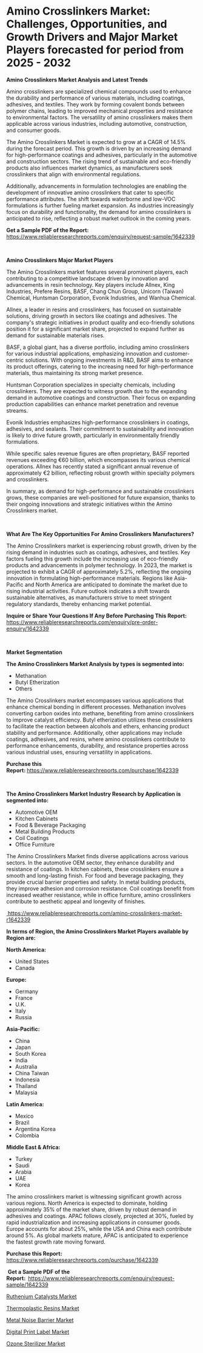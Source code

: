 <p><h1>Amino Crosslinkers Market: Challenges, Opportunities, and Growth Drivers and Major Market Players forecasted for period from 2025 - 2032</h1></p><p><strong>Amino Crosslinkers Market Analysis and Latest Trends</strong></p>
<p><p>Amino crosslinkers are specialized chemical compounds used to enhance the durability and performance of various materials, including coatings, adhesives, and textiles. They work by forming covalent bonds between polymer chains, leading to improved mechanical properties and resistance to environmental factors. The versatility of amino crosslinkers makes them applicable across various industries, including automotive, construction, and consumer goods.</p><p>The Amino Crosslinkers Market is expected to grow at a CAGR of 14.5% during the forecast period. This growth is driven by an increasing demand for high-performance coatings and adhesives, particularly in the automotive and construction sectors. The rising trend of sustainable and eco-friendly products also influences market dynamics, as manufacturers seek crosslinkers that align with environmental regulations.</p><p>Additionally, advancements in formulation technologies are enabling the development of innovative amino crosslinkers that cater to specific performance attributes. The shift towards waterborne and low-VOC formulations is further fueling market expansion. As industries increasingly focus on durability and functionality, the demand for amino crosslinkers is anticipated to rise, reflecting a robust market outlook in the coming years.</p></p>
<p><strong>Get a Sample PDF of the Report:&nbsp;</strong> <a href="https://www.reliableresearchreports.com/enquiry/request-sample/1642339?utm_campaign=2205&utm_medium=2&utm_source=Github&utm_content=ia&utm_term=30012025&utm_id=amino-crosslinkers">https://www.reliableresearchreports.com/enquiry/request-sample/1642339</a></p>
<p>&nbsp;</p>
<p><strong>Amino Crosslinkers Major Market Players</strong></p>
<p><p>The Amino Crosslinkers market features several prominent players, each contributing to a competitive landscape driven by innovation and advancements in resin technology. Key players include Allnex, King Industries, Prefere Resins, BASF, Chang Chun Group, Unicorn (Taiwan) Chemical, Huntsman Corporation, Evonik Industries, and Wanhua Chemical.</p><p>Allnex, a leader in resins and crosslinkers, has focused on sustainable solutions, driving growth in sectors like coatings and adhesives. The company's strategic initiatives in product quality and eco-friendly solutions position it for a significant market share, projected to expand further as demand for sustainable materials rises.</p><p>BASF, a global giant, has a diverse portfolio, including amino crosslinkers for various industrial applications, emphasizing innovation and customer-centric solutions. With ongoing investments in R&D, BASF aims to enhance its product offerings, catering to the increasing need for high-performance materials, thus maintaining its strong market presence.</p><p>Huntsman Corporation specializes in specialty chemicals, including crosslinkers. They are expected to witness growth due to the expanding demand in automotive coatings and construction. Their focus on expanding production capabilities can enhance market penetration and revenue streams.</p><p>Evonik Industries emphasizes high-performance crosslinkers in coatings, adhesives, and sealants. Their commitment to sustainability and innovation is likely to drive future growth, particularly in environmentally friendly formulations.</p><p>While specific sales revenue figures are often proprietary, BASF reported revenues exceeding €60 billion, which encompasses its various chemical operations. Allnex has recently stated a significant annual revenue of approximately €2 billion, reflecting robust growth within specialty polymers and crosslinkers.</p><p>In summary, as demand for high-performance and sustainable crosslinkers grows, these companies are well-positioned for future expansion, thanks to their ongoing innovations and strategic initiatives within the Amino Crosslinkers market.</p></p>
<p>&nbsp;</p>
<p><strong>What Are The Key Opportunities For Amino Crosslinkers Manufacturers?</strong></p>
<p><p>The Amino Crosslinkers market is experiencing robust growth, driven by the rising demand in industries such as coatings, adhesives, and textiles. Key factors fueling this growth include the increasing use of eco-friendly products and advancements in polymer technology. In 2023, the market is projected to exhibit a CAGR of approximately 5.2%, reflecting the ongoing innovation in formulating high-performance materials. Regions like Asia-Pacific and North America are anticipated to dominate the market due to rising industrial activities. Future outlook indicates a shift towards sustainable alternatives, as manufacturers strive to meet stringent regulatory standards, thereby enhancing market potential.</p></p>
<p><strong>Inquire or Share Your Questions If Any Before Purchasing This Report:</strong> <a href="https://www.reliableresearchreports.com/enquiry/pre-order-enquiry/1642339?utm_campaign=2205&utm_medium=2&utm_source=Github&utm_content=ia&utm_term=30012025&utm_id=amino-crosslinkers">https://www.reliableresearchreports.com/enquiry/pre-order-enquiry/1642339</a></p>
<p>&nbsp;</p>
<p><strong>Market Segmentation</strong></p>
<p><strong>The Amino Crosslinkers Market Analysis by types is segmented into:</strong></p>
<p><ul><li>Methanation</li><li>Butyl Etherization</li><li>Others</li></ul></p>
<p><p>The Amino Crosslinkers market encompasses various applications that enhance chemical bonding in different processes. Methanation involves converting carbon oxides into methane, benefiting from amino crosslinkers to improve catalyst efficiency. Butyl etherization utilizes these crosslinkers to facilitate the reaction between alcohols and ethers, enhancing product stability and performance. Additionally, other applications may include coatings, adhesives, and resins, where amino crosslinkers contribute to performance enhancements, durability, and resistance properties across various industrial uses, ensuring versatility in applications.</p></p>
<p><strong>Purchase this Report:&nbsp;</strong><a href="https://www.reliableresearchreports.com/purchase/1642339?utm_campaign=2205&utm_medium=2&utm_source=Github&utm_content=ia&utm_term=30012025&utm_id=amino-crosslinkers">https://www.reliableresearchreports.com/purchase/1642339</a></p>
<p>&nbsp;</p>
<p><strong>The Amino Crosslinkers Market Industry Research by Application is segmented into:</strong></p>
<p><ul><li>Automotive OEM</li><li>Kitchen Cabinets</li><li>Food & Beverage Packaging</li><li>Metal Building Products</li><li>Coil Coatings</li><li>Office Furniture</li></ul></p>
<p><p>The Amino Crosslinkers Market finds diverse applications across various sectors. In the automotive OEM sector, they enhance durability and resistance of coatings. In kitchen cabinets, these crosslinkers ensure a smooth and long-lasting finish. For food and beverage packaging, they provide crucial barrier properties and safety. In metal building products, they improve adhesion and corrosion resistance. Coil coatings benefit from increased weather resistance, while in office furniture, amino crosslinkers contribute to aesthetic appeal and longevity of finishes.</p></p>
<p><a href="https://www.reliableresearchreports.com/amino-crosslinkers-market-r1642339?utm_campaign=2205&utm_medium=2&utm_source=Github&utm_content=ia&utm_term=30012025&utm_id=amino-crosslinkers">&nbsp;https://www.reliableresearchreports.com/amino-crosslinkers-market-r1642339</a></p>
<p><strong>In terms of Region, the Amino Crosslinkers Market Players available by Region are:</strong></p>
<p>
    <p> <strong> North America: </strong>
        <ul>
            <li>United States</li>
            <li>Canada</li>
        </ul>
        </p> 
    <p> <strong> Europe: </strong>
        <ul>
            <li>Germany</li>
            <li>France</li>
            <li>U.K.</li>
            <li>Italy</li>
            <li>Russia</li>
        </ul>
        </p> 
    <p> <strong> Asia-Pacific: </strong>
        <ul>
            <li>China</li>
            <li>Japan</li>
            <li>South Korea</li>
            <li>India</li>
            <li>Australia</li>
            <li>China Taiwan</li>
            <li>Indonesia</li>
            <li>Thailand</li>
            <li>Malaysia</li>
        </ul>
        </p> 
    <p> <strong> Latin America: </strong>
        <ul>
            <li>Mexico</li>
            <li>Brazil</li>
            <li>Argentina Korea</li>
            <li>Colombia</li>
        </ul>
        </p> 
    <p> <strong> Middle East & Africa: </strong>
        <ul>
            <li>Turkey</li>
            <li>Saudi</li>
            <li>Arabia</li>
            <li>UAE</li>
            <li>Korea</li>
        </ul>
    </p>
    </p>
<p><p>The amino crosslinkers market is witnessing significant growth across various regions. North America is expected to dominate, holding approximately 35% of the market share, driven by robust demand in adhesives and coatings. APAC follows closely, projected at 30%, fueled by rapid industrialization and increasing applications in consumer goods. Europe accounts for about 25%, while the USA and China each contribute around 5%. As global markets mature, APAC is anticipated to experience the fastest growth rate moving forward.</p></p>
<p><strong>Purchase this Report: </strong><a href="https://www.reliableresearchreports.com/purchase/1642339?utm_campaign=2205&utm_medium=2&utm_source=Github&utm_content=ia&utm_term=30012025&utm_id=amino-crosslinkers">https://www.reliableresearchreports.com/purchase/1642339</a></p>
<p>&nbsp;<strong>Get a Sample PDF of the Report:&nbsp;&nbsp;</strong><a href="https://www.reliableresearchreports.com/enquiry/request-sample/1642339?utm_campaign=2205&utm_medium=2&utm_source=Github&utm_content=ia&utm_term=30012025&utm_id=amino-crosslinkers">https://www.reliableresearchreports.com/enquiry/request-sample/1642339</a></p>
<p><strong></strong></p>
<p><p><a href="https://github.com/lateshab69/Market-Research-Report-List-1/blob/main/ruthenium-catalysts-market.md?utm_campaign=2205&utm_medium=2&utm_source=Github&utm_content=ia&utm_term=30012025&utm_id=amino-crosslinkers">Ruthenium Catalysts Market</a></p><p><a href="https://github.com/darenph8er/Market-Research-Report-List-1/blob/main/thermoplastic-resins-market.md?utm_campaign=2205&utm_medium=2&utm_source=Github&utm_content=ia&utm_term=30012025&utm_id=amino-crosslinkers">Thermoplastic Resins Market</a></p><p><a href="https://github.com/chongseney974/Market-Research-Report-List-1/blob/main/metal-noise-barrier-market.md?utm_campaign=2205&utm_medium=2&utm_source=Github&utm_content=ia&utm_term=30012025&utm_id=amino-crosslinkers">Metal Noise Barrier Market</a></p><p><a href="https://github.com/nathaliehurles7142/Market-Research-Report-List-1/blob/main/digital-print-label-market.md?utm_campaign=2205&utm_medium=2&utm_source=Github&utm_content=ia&utm_term=30012025&utm_id=amino-crosslinkers">Digital Print Label Market</a></p><p><a href="https://github.com/rosalinebhakta48/Market-Research-Report-List-1/blob/main/ozone-sterilizer-market.md?utm_campaign=2205&utm_medium=2&utm_source=Github&utm_content=ia&utm_term=30012025&utm_id=amino-crosslinkers">Ozone Sterilizer Market</a></p></p>